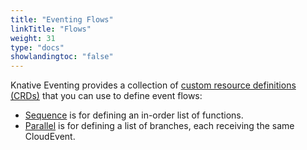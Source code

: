 ```yaml
---
title: "Eventing Flows"
linkTitle: "Flows"
weight: 31
type: "docs"
showlandingtoc: "false"
---
```


Knative Eventing provides a collection of [custom resource definitions (CRDs)](https://kubernetes.io/docs/concepts/extend-kubernetes/api-extension/custom-resources/) that you can use to define event flows:

* [Sequence](./sequence) is for defining an in-order list of functions.
* [Parallel](./parallel) is for defining a list of branches, each receiving the same CloudEvent.
